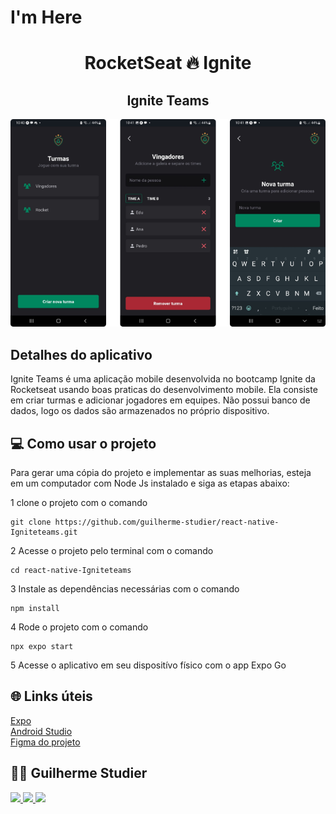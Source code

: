 # I'm Here

<!-- Title -->
<h1 align="center">RocketSeat 🔥 Ignite</h1>

<!-- Subtitle -->
<h2 align="center"> Ignite Teams </h2>

<img style="align-items: center" src="./src/assets/img.png"/>

## Detalhes do aplicativo

Ignite Teams é uma aplicação mobile desenvolvida no bootcamp Ignite da Rocketseat usando boas praticas do desenvolvimento mobile. Ela consiste em criar turmas e adicionar jogadores em equipes. Não possui banco de dados, logo os dados são armazenados no próprio dispositivo. 

## 💻 Como usar o projeto
Para gerar uma cópia do projeto e implementar as suas melhorias, esteja em um computador com Node Js instalado e siga as etapas abaixo:

1  clone o projeto com o comando 
```
git clone https://github.com/guilherme-studier/react-native-Igniteteams.git
``` 
2  Acesse o projeto pelo terminal com o comando 
```
cd react-native-Igniteteams
```  
3  Instale as dependências necessárias com o comando
```
npm install
```

4  Rode o projeto com o comando
```
npx expo start
``` 
5  Acesse o aplicativo em seu dispositívo físico com o app Expo Go

## 🌐 Links úteis
[Expo](https://expo.dev/)  
[Android Studio](https://developer.android.com/studio/install?hl=pt-br)  
[Figma do projeto](https://www.figma.com/file/AXOlKzH6ZUmKXWqfQXquhe/Chapter-I---Im-Here?type=design&node-id=0%3A1&mode=design&t=2D2quWd8YnSN11KK-1)


## 🧑‍💻 Guilherme Studier

<a href="https://www.linkedin.com/in/guilherme-dos-santos-studier-b65b94195/" target="_blank">
  <img src="https://img.shields.io/badge/linkedin-%230077B5.svg?&style=for-the-badge&logo=linkedin&logoColor=white" />
</a>

<a href="https://github.com/guilherme-studier" target="_blank">
  <img src="https://img.shields.io/badge/GitHub-100000?style=for-the-badge&logo=github&logoColor=white" />
</a>

<a href="https://guilherme-studier.vercel.app/" target="_blank">
  <img src="https://img.shields.io/website-up-down-green-red/http/shields.io.svg" height="28" />
</a>
